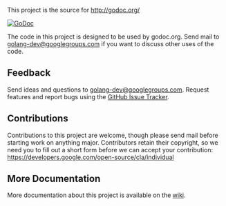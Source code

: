This project is the source for http://godoc.org/

[![GoDoc](https://godoc.org/github.com/golang/gddo?status.svg)](http://godoc.org/github.com/golang/gddo)

The code in this project is designed to be used by godoc.org. Send mail to
golang-dev@googlegroups.com if you want to discuss other uses of the code.

Feedback
--------

Send ideas and questions to golang-dev@googlegroups.com. Request features and report bugs
using the [GitHub Issue Tracker](https://github.com/golang/gddo/issues/new). 


Contributions
-------------
Contributions to this project are welcome, though please send mail before
starting work on anything major. Contributors retain their copyright, so we
need you to fill out a short form before we can accept your contribution:
https://developers.google.com/open-source/cla/individual

More Documentation
------------------

More documentation about this project is available on the [wiki](https://github.com/golang/gddo/wiki).

